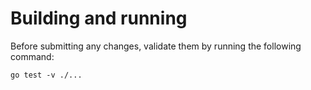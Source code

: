 # Building and running

Before submitting any changes, validate them by running the following command:

```
go test -v ./...
```
